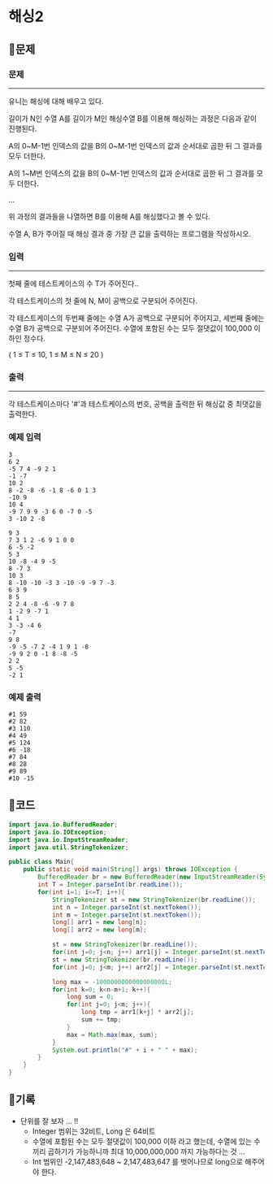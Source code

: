 # 해싱2

## 📍문제

### **문제**

---

유니는 해싱에 대해 배우고 있다.

길이가 N인 수열 A를 길이가 M인 해싱수열 B를 이용해 해싱하는 과정은 다음과 같이 진행된다.

A의 0~M-1번 인덱스의 값을 B의 0~M-1번 인덱스의 값과 순서대로 곱한 뒤 그 결과를 모두 더한다.

A의 1~M번 인덱스의 값을 B의 0~M-1번 인덱스의 값과 순서대로 곱한 뒤 그 결과를 모두 더한다.

...

위 과정의 결과들을 나열하면 B를 이용해 A를 해싱했다고 볼 수 있다.

수열 A, B가 주어질 때 해싱 결과 중 가장 큰 값을 출력하는 프로그램을 작성하시오.

### **입력**

---

첫째 줄에 테스트케이스의 수 T가 주어진다..

각 테스트케이스의 첫 줄에 N, M이 공백으로 구분되어 주어진다.

각 테스트케이스의 두번째 줄에는 수열 A가 공백으로 구분되어 주어지고, 세번째 줄에는 수열 B가 공백으로 구분되어 주어진다. 수열에 포함된 수는 모두 절댓값이 100,000 이하인 정수다.

( 1 ≤ T ≤ 10, 1 ≤ M ≤ N ≤ 20 )

### **출력**

---

각 테스트케이스마다 '#'과 테스트케이스의 번호, 공백을 출력한 뒤 해싱값 중 최댓값을 출력한다.

### **예제 입력**

```
3
6 2
-5 7 4 -9 2 1
-1 -7
10 2
8 -2 -8 -6 -1 8 -6 0 1 3
-10 9
10 4
-9 7 9 9 -3 6 0 -7 0 -5
3 -10 2 -8

9 3
7 3 1 2 -6 9 1 0 0
6 -5 -2
5 3
10 -8 -4 9 -5
8 -7 3
10 3
8 -10 -10 -3 3 -10 -9 -9 7 -3
6 3 9
8 5
2 2 4 -8 -6 -9 7 8
1 -2 9 -7 1
4 1
3 -3 -4 6
-7
9 8
-9 -5 -7 2 -4 1 9 1 -8
-9 9 2 0 -1 8 -8 -5
2 2
5 -5
-2 1

```

### **예제 출력**

```
#1 59
#2 82
#3 110
#4 49
#5 124
#6 -18
#7 84
#8 28
#9 89
#10 -15
```

## 📍코드

```java
import java.io.BufferedReader;
import java.io.IOException;
import java.io.InputStreamReader;
import java.util.StringTokenizer;

public class Main{
    public static void main(String[] args) throws IOException {
        BufferedReader br = new BufferedReader(new InputStreamReader(System.in));
        int T = Integer.parseInt(br.readLine());
        for(int i=1; i<=T; i++){
            StringTokenizer st = new StringTokenizer(br.readLine());
            int n = Integer.parseInt(st.nextToken());
            int m = Integer.parseInt(st.nextToken());
            long[] arr1 = new long[n];
            long[] arr2 = new long[m];

            st = new StringTokenizer(br.readLine());
            for(int j=0; j<n; j++) arr1[j] = Integer.parseInt(st.nextToken());
            st = new StringTokenizer(br.readLine());
            for(int j=0; j<m; j++) arr2[j] = Integer.parseInt(st.nextToken());

            long max = -1000000000000000000L;
            for(int k=0; k<n-m+1; k++){
                long sum = 0;
                for(int j=0; j<m; j++){
                    long tmp = arr1[k+j] * arr2[j];
                    sum += tmp;
                }
                max = Math.max(max, sum);
            }
            System.out.println("#" + i + " " + max);
        }
    }
}
```

## 📍기록

- 단위를 잘 보자 … !!
    - Integer 범위는 32비트, Long 은 64비트
    - 수열에 포함된 수는 모두 절댓값이 100,000 이하 라고 했는데, 수열에 있는 수끼리 곱하기가 가능하니까 최대 10,000,000,000 까지 가능하다는 것 …
    - Int 범위인 -2,147,483,648 ~ 2,147,483,647 를 벗어나므로 long으로 해주어야 한다.

